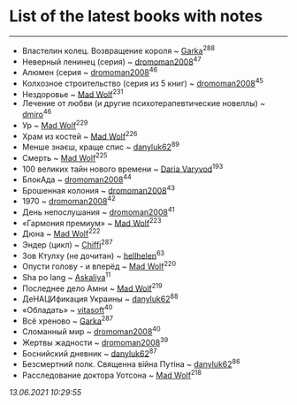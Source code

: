 # List of the latest books with notes
---

* Властелин колец. Возвращение короля ~ [Garka](users/115/115753719718250012620-google)<sup>288</sup>
* Неверный ленинец (серия) ~ [dromoman2008](users/444/44461886-yandex)<sup>47</sup>
* Алюмен (серия ~ [dromoman2008](users/444/44461886-yandex)<sup>46</sup>
* Колхозное строительство (серия из 5 книг) ~ [dromoman2008](users/444/44461886-yandex)<sup>45</sup>
* Нездоровье ~ [Mad Wolf](users/947/94738840-vkontakte)<sup>231</sup>
* Лечение от любви (и другие психотерапевтические новеллы) ~ [dmiro](users/571/5714115-vkontakte)<sup>46</sup>
* Ур ~ [Mad Wolf](users/947/94738840-vkontakte)<sup>229</sup>
* Храм из костей ~ [Mad Wolf](users/947/94738840-vkontakte)<sup>226</sup>
* Менше знаєш, краще спис ~ [danyluk62](users/374/374149854-vkontakte)<sup>89</sup>
* Смерть ~ [Mad Wolf](users/947/94738840-vkontakte)<sup>225</sup>
* 100 великих тайн нового времени ~ [Daria Varyvod](users/829/829893410524253-facebook)<sup>193</sup>
* БлокАда ~ [dromoman2008](users/444/44461886-yandex)<sup>44</sup>
* Брошенная колония ~ [dromoman2008](users/444/44461886-yandex)<sup>43</sup>
* 1970 ~ [dromoman2008](users/444/44461886-yandex)<sup>42</sup>
* День непослушания ~ [dromoman2008](users/444/44461886-yandex)<sup>41</sup>
* «Гармония премиум» ~ [Mad Wolf](users/947/94738840-vkontakte)<sup>223</sup>
* Дюна ~ [Mad Wolf](users/947/94738840-vkontakte)<sup>222</sup>
* Эндер (цикл) ~ [Chiffi](users/105/105831994080785626680-google)<sup>287</sup>
* Зов Ктулху (не дочитан) ~ [hellhelen](users/248/248300842-vkontakte)<sup>63</sup>
* Опусти голову - и вперёд ~ [Mad Wolf](users/947/94738840-vkontakte)<sup>220</sup>
* Sha po lang ~ [Askaliya](users/326/326783541-vkontakte)<sup>11</sup>
* Последнее дело Амни ~ [Mad Wolf](users/947/94738840-vkontakte)<sup>219</sup>
* ДеНАЦИфикация Украины ~ [danyluk62](users/374/374149854-vkontakte)<sup>88</sup>
* «Обладать» ~ [vitasoft](users/474/47446642-vkontakte)<sup>40</sup>
* Всё хреново ~ [Garka](users/115/115753719718250012620-google)<sup>287</sup>
* Сломанный мир ~ [dromoman2008](users/444/44461886-yandex)<sup>40</sup>
* Жертвы жадности ~ [dromoman2008](users/444/44461886-yandex)<sup>39</sup>
* Боснийский дневник ~ [danyluk62](users/374/374149854-vkontakte)<sup>87</sup>
* Безсмертний полк. Священна вiйна Путiна ~ [danyluk62](users/374/374149854-vkontakte)<sup>86</sup>
* Расследование доктора Уотсона ~ [Mad Wolf](users/947/94738840-vkontakte)<sup>218</sup>


_13.06.2021 10:29:55_
